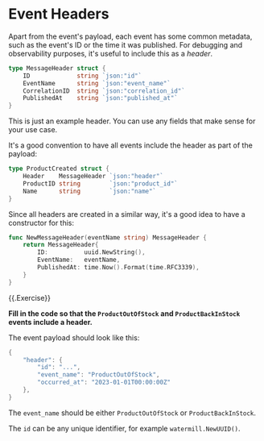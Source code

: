 # Event Headers

Apart from the event's payload, each event has some common metadata, such as the event's ID or the time it was published.
For debugging and observability purposes, it's useful to include this as a *header*.

```go
type MessageHeader struct {
	ID             string `json:"id"`
	EventName      string `json:"event_name"`
	CorrelationID  string `json:"correlation_id"`
	PublishedAt    string `json:"published_at"`
}
```

This is just an example header. You can use any fields that make sense for your use case.

It's a good convention to have all events include the header as part of the payload:

```go
type ProductCreated struct {
	Header    MessageHeader `json:"header"`
	ProductID string        `json:"product_id"`
	Name      string        `json:"name"`
}
```

Since all headers are created in a similar way, it's a good idea to have a constructor for this:

```go
func NewMessageHeader(eventName string) MessageHeader {
	return MessageHeader{
		ID:          uuid.NewString(), 
		EventName:   eventName, 
		PublishedAt: time.Now().Format(time.RFC3339),
	}
}
```

{{.Exercise}}

**Fill in the code so that the `ProductOutOfStock` and `ProductBackInStock` events include a header.**

The event payload should look like this:

```go
{
	"header": {
		"id": "...",
		"event_name": "ProductOutOfStock",
		"occurred_at": "2023-01-01T00:00:00Z"
    },
}
```

The `event_name` should be either `ProductOutOfStock` or `ProductBackInStock`.

The `id` can be any unique identifier, for example `watermill.NewUUID()`.
